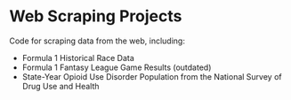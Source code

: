 # Web Scraping Projects

Code for scraping data from the web, including:
- Formula 1 Historical Race Data
- Formula 1 Fantasy League Game Results (outdated)
- State-Year Opioid Use Disorder Population from the National Survey of Drug Use and Health
